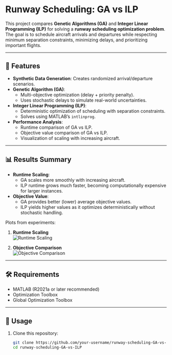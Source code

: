 # Runway Scheduling: GA vs ILP

This project compares **Genetic Algorithms (GA)** and **Integer Linear Programming (ILP)** for solving a **runway scheduling optimization problem**.  
The goal is to schedule aircraft arrivals and departures while respecting minimum separation constraints, minimizing delays, and prioritizing important flights.

---

## 📌 Features
- **Synthetic Data Generation**: Creates randomized arrival/departure scenarios.
- **Genetic Algorithm (GA)**:
  - Multi-objective optimization (delay + priority penalty).
  - Uses stochastic delays to simulate real-world uncertainties.
- **Integer Linear Programming (ILP)**:
  - Deterministic optimization of scheduling with separation constraints.
  - Solves using MATLAB’s `intlinprog`.
- **Performance Analysis**:
  - Runtime comparison of GA vs ILP.
  - Objective value comparison of GA vs ILP.
  - Visualization of scaling with increasing aircraft.

---

## 📊 Results Summary
- **Runtime Scaling**:
  - GA scales more smoothly with increasing aircraft.
  - ILP runtime grows much faster, becoming computationally expensive for larger instances.
- **Objective Value**:
  - GA provides better (lower) average objective values.
  - ILP yields higher values as it optimizes deterministically without stochastic handling.

Plots from experiments:

1. **Runtime Scaling**  
   ![Runtime Scaling](figures/runtime_scaling.png)

2. **Objective Comparison**  
   ![Objective Comparison](figures/objective_comparison.png)

---

## 🛠️ Requirements
- MATLAB (R2021a or later recommended)
- Optimization Toolbox
- Global Optimization Toolbox

---

## 🚀 Usage
1. Clone this repository:
   ```bash
   git clone https://github.com/your-username/runway-scheduling-GA-vs-ILP.git
   cd runway-scheduling-GA-vs-ILP
